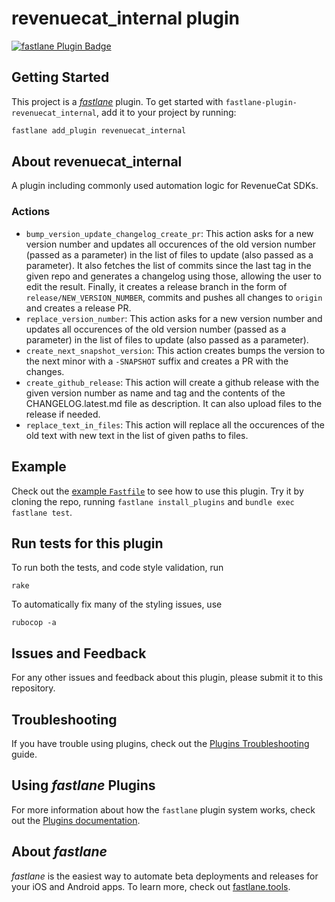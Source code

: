 # revenuecat_internal plugin

[![fastlane Plugin Badge](https://rawcdn.githack.com/fastlane/fastlane/master/fastlane/assets/plugin-badge.svg)](https://rubygems.org/gems/fastlane-plugin-revenuecat_internal)

## Getting Started

This project is a [_fastlane_](https://github.com/fastlane/fastlane) plugin. To get started with `fastlane-plugin-revenuecat_internal`, add it to your project by running:

```bash
fastlane add_plugin revenuecat_internal
```

## About revenuecat_internal

A plugin including commonly used automation logic for RevenueCat SDKs.

### Actions

- `bump_version_update_changelog_create_pr`: This action asks for a new version number and updates all occurences of the old version number (passed as a parameter) in the list of files to update (also passed as a parameter). It also fetches the list of commits since the last tag in the given repo and generates a changelog using those, allowing the user to edit the result. Finally, it creates a release branch in the form of `release/NEW_VERSION_NUMBER`, commits and pushes all changes to `origin` and creates a release PR.
- `replace_version_number`: This action asks for a new version number and updates all occurences of the old version number (passed as a parameter) in the list of files to update (also passed as a parameter).
- `create_next_snapshot_version`: This action creates bumps the version to the next minor with a `-SNAPSHOT` suffix and creates a PR with the changes.
- `create_github_release`: This action will create a github release with the given version number as name and tag and the contents of the CHANGELOG.latest.md file as description. It can also upload files to the release if needed.
- `replace_text_in_files`: This action will replace all the occurences of the old text with new text in the list of given paths to files.

## Example

Check out the [example `Fastfile`](fastlane/Fastfile) to see how to use this plugin. Try it by cloning the repo, running `fastlane install_plugins` and `bundle exec fastlane test`.

## Run tests for this plugin

To run both the tests, and code style validation, run

```
rake
```

To automatically fix many of the styling issues, use
```
rubocop -a
```

## Issues and Feedback

For any other issues and feedback about this plugin, please submit it to this repository.

## Troubleshooting

If you have trouble using plugins, check out the [Plugins Troubleshooting](https://docs.fastlane.tools/plugins/plugins-troubleshooting/) guide.

## Using _fastlane_ Plugins

For more information about how the `fastlane` plugin system works, check out the [Plugins documentation](https://docs.fastlane.tools/plugins/create-plugin/).

## About _fastlane_

_fastlane_ is the easiest way to automate beta deployments and releases for your iOS and Android apps. To learn more, check out [fastlane.tools](https://fastlane.tools).
